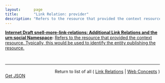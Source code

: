 ```yaml
---
layout:      page
title:       "Link Relation: provider"
description: "Refers to the resource that provided the context resource. Typically, this would be used to identify the entity publishing the resource."
---
```


**[Internet Draft snell-more-link-relations: Additional Link Relations and the urn:social Namespace](/specs/IETF/I-D/snell-more-link-relations "This specification defines a number of additional Link Relation Types that can used for a variety of purposes."):** [Refers to the resource that provided the context resource. Typically, this would be used to identify the entity publishing the resource.](http://tools.ietf.org/html/draft-snell-more-link-relations#section-3 "Read documentation for Link Relation &#34;provider&#34;")

<br/>
<hr/>

<p style="float : left"><a href="provider.json" title="Get JSON representing this particular Web Concept">Get JSON</a></p>
<p style="text-align: right">Return to list of all ( <a href="../link-relations">Link Relations</a> | <a href="../">Web Concepts</a> )</p>
